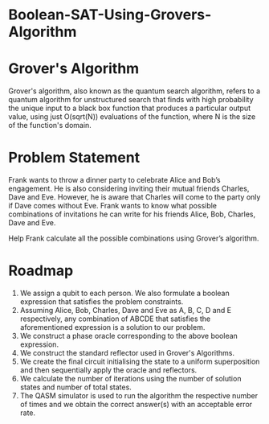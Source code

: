 # Boolean-SAT-Using-Grovers-Algorithm

# Grover's Algorithm
Grover's algorithm, also known as the quantum search algorithm, refers to a quantum algorithm for unstructured search that finds with high probability the unique input to a black box function that produces a particular output value, using just O(sqrt(N)) evaluations of the function, where N is the size of the function's domain.

# Problem Statement
Frank wants to throw a dinner party to celebrate Alice and Bob’s engagement. He is also considering inviting their mutual friends Charles, Dave and Eve. However, he is aware that Charles will come to the party only if Dave comes without Eve. Frank wants to know what possible combinations of invitations he can write for his friends Alice, Bob, Charles, Dave and Eve.

Help Frank calculate all the possible combinations using Grover’s algorithm.

# Roadmap

1) We assign a qubit to each person. We also formulate a boolean expression that satisfies the problem constraints.
2) Assuming Alice, Bob, Charles, Dave and Eve as A, B, C, D and E respectively, any combination of ABCDE that satisfies the aforementioned expression is a solution to our problem.
3) We construct a phase oracle corresponding to the above boolean expression.
4) We construct the standard reflector used in Grover's Algorithms.
5) We create the final circuit initialising the state to a uniform superposition and then sequentially apply the oracle and reflectors.
6) We calculate the number of iterations using the number of solution states and number of total states.
7) The QASM simulator is used to run the algorithm the respective number of times and we obtain the correct answer(s) with an acceptable error rate.


